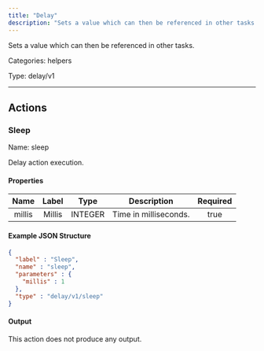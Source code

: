 ```yaml
---
title: "Delay"
description: "Sets a value which can then be referenced in other tasks."
---
```


Sets a value which can then be referenced in other tasks.


Categories: helpers


Type: delay/v1

<hr />




## Actions


### Sleep
Name: sleep

Delay action execution.

#### Properties

|      Name       |      Label     |     Type     |     Description     | Required |
|:---------------:|:--------------:|:------------:|:-------------------:|:--------:|
| millis | Millis | INTEGER | Time in milliseconds. | true |

#### Example JSON Structure
```json
{
  "label" : "Sleep",
  "name" : "sleep",
  "parameters" : {
    "millis" : 1
  },
  "type" : "delay/v1/sleep"
}
```

#### Output

This action does not produce any output.






